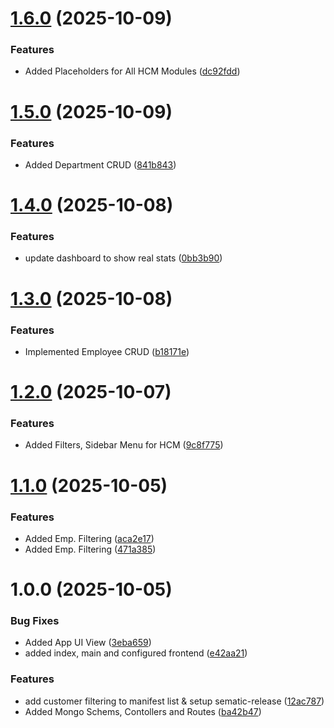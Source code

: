# [1.6.0](https://github.com/omaraldawud/mern-mini-erp/compare/v1.5.0...v1.6.0) (2025-10-09)


### Features

* Added Placeholders for All HCM Modules ([dc92fdd](https://github.com/omaraldawud/mern-mini-erp/commit/dc92fdd297f2f7ef38c569ed27ed0f0444fc6071))

# [1.5.0](https://github.com/omaraldawud/mern-mini-erp/compare/v1.4.0...v1.5.0) (2025-10-09)


### Features

* Added Department CRUD ([841b843](https://github.com/omaraldawud/mern-mini-erp/commit/841b843eb4a07ac23d748dd172988b46325ba5f2))

# [1.4.0](https://github.com/omaraldawud/mern-mini-erp/compare/v1.3.0...v1.4.0) (2025-10-08)


### Features

* update dashboard to show real stats ([0bb3b90](https://github.com/omaraldawud/mern-mini-erp/commit/0bb3b900e1c43b0002788affa0195394b795857f))

# [1.3.0](https://github.com/omaraldawud/mern-mini-erp/compare/v1.2.0...v1.3.0) (2025-10-08)


### Features

* Implemented Employee CRUD ([b18171e](https://github.com/omaraldawud/mern-mini-erp/commit/b18171e0a9d0ecbb9761b9dd3bb51b78c39622b6))

# [1.2.0](https://github.com/omaraldawud/mern-mini-erp/compare/v1.1.0...v1.2.0) (2025-10-07)


### Features

* Added Filters, Sidebar Menu for HCM ([9c8f775](https://github.com/omaraldawud/mern-mini-erp/commit/9c8f77510628745e36b9cbc2b3728e9c2f5acc8c))

# [1.1.0](https://github.com/omaraldawud/mern-mini-erp/compare/v1.0.0...v1.1.0) (2025-10-05)


### Features

* Added Emp. Filtering ([aca2e17](https://github.com/omaraldawud/mern-mini-erp/commit/aca2e1745812ec4d41afeec079fd64a0bd355d65))
* Added Emp. Filtering ([471a385](https://github.com/omaraldawud/mern-mini-erp/commit/471a385784c367a3476945792125bb0be3dd4a26))

# 1.0.0 (2025-10-05)


### Bug Fixes

* Added App UI View ([3eba659](https://github.com/omaraldawud/mern-mini-erp/commit/3eba6597cad3f881e7d00501ec97b7e3ec6fe026))
* added index, main and configured frontend ([e42aa21](https://github.com/omaraldawud/mern-mini-erp/commit/e42aa212c99fa640e905430f67d0641f65814e9c))


### Features

* add customer filtering to manifest list & setup sematic-release ([12ac787](https://github.com/omaraldawud/mern-mini-erp/commit/12ac78783738ac112f4c4a1d85d508015121745b))
* Added Mongo Schems, Contollers and Routes ([ba42b47](https://github.com/omaraldawud/mern-mini-erp/commit/ba42b47c4cfc4f197a796ef3b76f8903578ff3d9))

